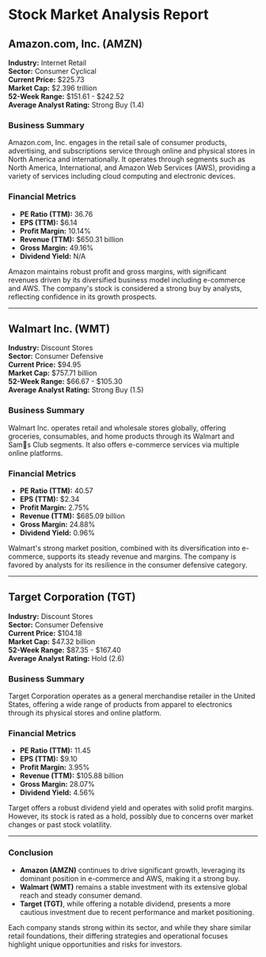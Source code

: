 # Stock Market Analysis Report

## Amazon.com, Inc. (AMZN)

**Industry:** Internet Retail  
**Sector:** Consumer Cyclical  
**Current Price:** $225.73  
**Market Cap:** $2.396 trillion  
**52-Week Range:** $151.61 - $242.52  
**Average Analyst Rating:** Strong Buy (1.4)

### Business Summary
Amazon.com, Inc. engages in the retail sale of consumer products, advertising, and subscriptions service through online and physical stores in North America and internationally. It operates through segments such as North America, International, and Amazon Web Services (AWS), providing a variety of services including cloud computing and electronic devices.

### Financial Metrics
- **PE Ratio (TTM):** 36.76
- **EPS (TTM):** $6.14
- **Profit Margin:** 10.14%
- **Revenue (TTM):** $650.31 billion
- **Gross Margin:** 49.16%
- **Dividend Yield:** N/A

Amazon maintains robust profit and gross margins, with significant revenues driven by its diversified business model including e-commerce and AWS. The company's stock is considered a strong buy by analysts, reflecting confidence in its growth prospects.

---

## Walmart Inc. (WMT)

**Industry:** Discount Stores  
**Sector:** Consumer Defensive  
**Current Price:** $94.95  
**Market Cap:** $757.71 billion  
**52-Week Range:** $66.67 - $105.30  
**Average Analyst Rating:** Strong Buy (1.5)

### Business Summary
Walmart Inc. operates retail and wholesale stores globally, offering groceries, consumables, and home products through its Walmart and Sams Club segments. It also offers e-commerce services via multiple online platforms.

### Financial Metrics
- **PE Ratio (TTM):** 40.57
- **EPS (TTM):** $2.34
- **Profit Margin:** 2.75%
- **Revenue (TTM):** $685.09 billion
- **Gross Margin:** 24.88%
- **Dividend Yield:** 0.96%

Walmart's strong market position, combined with its diversification into e-commerce, supports its steady revenue and margins. The company is favored by analysts for its resilience in the consumer defensive category.

---

## Target Corporation (TGT)

**Industry:** Discount Stores  
**Sector:** Consumer Defensive  
**Current Price:** $104.18  
**Market Cap:** $47.32 billion  
**52-Week Range:** $87.35 - $167.40  
**Average Analyst Rating:** Hold (2.6)

### Business Summary
Target Corporation operates as a general merchandise retailer in the United States, offering a wide range of products from apparel to electronics through its physical stores and online platform.

### Financial Metrics
- **PE Ratio (TTM):** 11.45
- **EPS (TTM):** $9.10
- **Profit Margin:** 3.95%
- **Revenue (TTM):** $105.88 billion
- **Gross Margin:** 28.07%
- **Dividend Yield:** 4.56%

Target offers a robust dividend yield and operates with solid profit margins. However, its stock is rated as a hold, possibly due to concerns over market changes or past stock volatility.

---

### Conclusion

- **Amazon (AMZN)** continues to drive significant growth, leveraging its dominant position in e-commerce and AWS, making it a strong buy.
- **Walmart (WMT)** remains a stable investment with its extensive global reach and steady consumer demand.
- **Target (TGT)**, while offering a notable dividend, presents a more cautious investment due to recent performance and market positioning.

Each company stands strong within its sector, and while they share similar retail foundations, their differing strategies and operational focuses highlight unique opportunities and risks for investors.